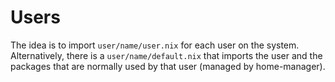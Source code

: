 # Users
The idea is to import `user/name/user.nix` for each user on the system.
Alternatively, there is a `user/name/default.nix` that imports the user and the
packages that are normally used by that user (managed by home-manager).

